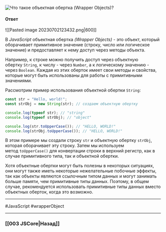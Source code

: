 ![Что такое объектная обертка (Wrapper Objects)?](https://youtu.be/w-vUj0gHGgg?t=26)

#### Ответ

![[Pasted image 20230702123432.png|600]]

В *JavaScript* объектная обертка *(Wrapper Objects)* - это объект, который оборачивает примитивное значение (строку, число или логическое значение) и предоставляет к нему доступ через методы объекта.

Например, к строке можно получить доступ через объектную обертку `String`, к числу - через `Number`, а к логическому значению - через `Boolean`. Каждая из этих оберток имеет свои методы и свойства, которые могут быть использованы для работы с примитивными значениями.

Рассмотрим пример использования объектной обертки `String`:

```javascript
const str = "Hello, world!";
const strObj = new String(str); // создаем объектную обертку

console.log(typeof str); // "string"
console.log(typeof strObj); // "object"

console.log(str.toUpperCase()); // "HELLO, WORLD!"
console.log(strObj.toUpperCase()); // "HELLO, WORLD!"
```

В этом примере мы создали строку `str` и объектную обертку `strObj`, которая оборачивает эту строку. Затем мы используем метод `toUpperCase()` для конвертации строки в верхний регистр, как в случае примитивного типа, так и объектной обертки.

Хотя объектные обертки могут быть полезны в некоторых ситуациях, они могут также иметь некоторые нежелательные побочные эффекты, так как объекты являются ссылочным типом данных и могут занимать больше памяти, чем примитивные типы данных. Поэтому, в общем случае, рекомендуется использовать примитивные типы данных вместо объектных оберток, когда это возможно.

___
#JavaScript #wrapperObject

___

### [[003 JSCore|Назад]]